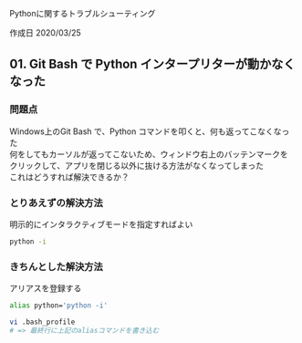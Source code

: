 Pythonに関するトラブルシューティング

作成日 2020/03/25

## 01. Git Bash で Python インタープリターが動かなくなった

### 問題点

Windows上のGit Bash で、Python コマンドを叩くと、何も返ってこなくなった\
何をしてもカーソルが返ってこないため、ウィンドウ右上のバッテンマークを\
クリックして、アプリを閉じる以外に抜ける方法がなくなってしまった\
これはどうすれば解決できるか？

### とりあえずの解決方法

明示的にインタラクティブモードを指定すればよい

```bash
python -i
```

### きちんとした解決方法

アリアスを登録する

```bash
alias python='python -i'

vi .bash_profile
# => 最終行に上記のaliasコマンドを書き込む
```
